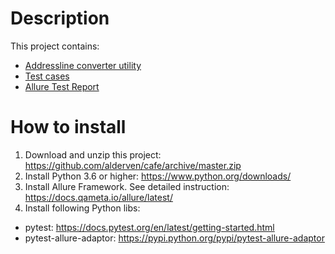 # Description
This project contains:
* [Addressline converter utility](https://github.com/alderven/addressline/blob/master/addressline.py)
* [Test cases](https://github.com/alderven/addressline/blob/master/test_Addressline.py)
* [Allure Test Report](https://rawgit.com/alderven/addressline/master/allure-report/index.html)

# How to install

1. Download and unzip this project: https://github.com/alderven/cafe/archive/master.zip
1. Install Python 3.6 or higher: https://www.python.org/downloads/
1. Install Allure Framework. See detailed instruction: https://docs.qameta.io/allure/latest/
1. Install following Python libs:
  * pytest: https://docs.pytest.org/en/latest/getting-started.html
  * pytest-allure-adaptor: https://pypi.python.org/pypi/pytest-allure-adaptor
